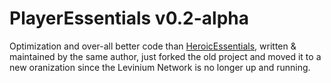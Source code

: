 # PlayerEssentials v0.2-alpha
Optimization and over-all better code than [HeroicEssentials][essentials], written & maintained by the same author, just forked the old project and moved it to a new oranization since the Levinium Network is no longer up and running.

[essentials]: https://github.com/rileycalhoun/heroicessentials
